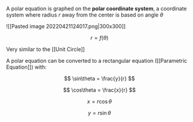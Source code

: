 A polar equation is graphed on the **polar coordinate system**, a coordinate system where radius $r$ away from the center is based on angle $\theta$

![[Pasted image 20220421124017.png|300x300]]

$$
r = f(\theta)
$$

Very similar to the [[Unit Circle]]

A polar equation can be converted to a rectangular equation ([[Parametric Equation]]) with:

$$
\sin\theta = \frac{y}{r}
$$

$$
\cos\theta = \frac{x}{r}
$$

$$
x = r\cos\theta
$$

$$
y = r\sin\theta
$$
